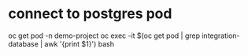 # connect to postgres pod
oc get pod -n demo-project
oc exec -it $(oc get pod | grep integration-database  | awk '{print $1}') bash